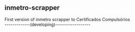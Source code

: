 ## inmetro-scrapper

First version of inmetro scrapper to Certificados Compulsórios
<br>-------------(developing)------------------</br>
